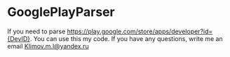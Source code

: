 # GooglePlayParser

If you need to parse https://play.google.com/store/apps/developer?id={DevID}.
You can use this my code.
If you have any questions, write me an email 
Klimov.m.l@yandex.ru
